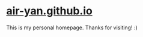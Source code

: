 # [air-yan.github.io](https://air-yan.github.io/)

This is my personal homepage. Thanks for visiting! :)

